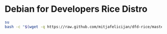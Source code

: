 # Debian for Developers Rice Distro

```bash
su
bash -c "$(wget -q https://raw.github.com/mitjafelicijan/dfd-rice/master/scripts/rice.sh -O -)"
```

